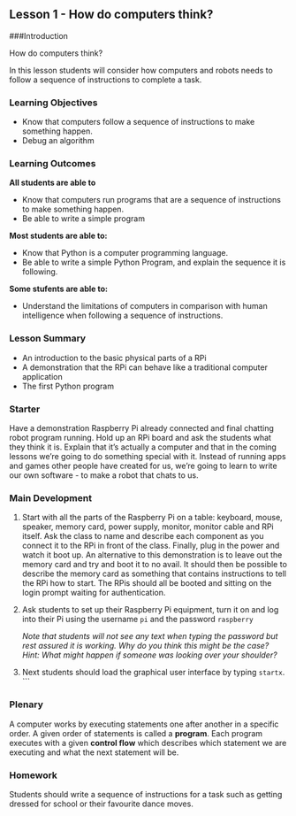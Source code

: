 ## Lesson 1 - How do computers think? 

###Introduction

How do computers think?

In this lesson students will consider how computers and robots needs to follow a sequence of instructions to complete a task. 

### Learning Objectives

- Know that computers follow a sequence of instructions to make something happen.
- Debug an algorithm


### Learning Outcomes

**All students are able to**

- Know that computers run programs that are a sequence of instructions to make something happen. 
- Be able to write a simple program 


**Most students are able to:**

- Know that Python is a computer programming language.  
- Be able to write a simple Python Program, and explain the sequence it is following.

**Some stufents are able to:**

- Understand the limitations of computers in comparison with human intelligence when following a sequence of instructions. 


### Lesson Summary

- An introduction to the basic physical parts of a RPi
- A demonstration that the RPi can behave like a traditional computer application
- The first Python program

### Starter

Have a demonstration Raspberry Pi already connected and final chatting robot program running. Hold up an RPi board and ask the students what they think it is. Explain that it’s actually a computer and that in the coming lessons we’re going to do something special with it. Instead of running apps and games other people have created for us, we’re going to learn to write our own software - to make a robot that chats to us.




### Main Development

1. Start with all the parts of the Raspberry Pi on a table: keyboard, mouse, speaker, memory card, power supply, monitor, monitor cable and RPi itself. Ask the class to name and describe each component as you connect it to the RPi in front of the class. Finally, plug in the power and watch it boot up. An alternative to this demonstration is to leave out the memory card and try and boot it to no avail. It should then be possible to describe the memory card as something that contains instructions to tell the RPi how to start. The RPis should all be booted and sitting on the login prompt waiting for authentication.

2. Ask students to set up their Raspberry Pi equipment, turn it on and log into their Pi using the username `pi` and the password `raspberry`

	*Note that students will not see any text when typing the password but rest assured it is working. Why do you think this might be the case? Hint: What might happen if someone was looking over your shoulder?*
	
3. Next students should load the graphical user interface by typing `startx`. 	```

### Plenary


A computer works by executing statements one after another in a specific order. A given order of statements is called a **program**. Each program executes with a given **control flow** which describes which statement we are executing and what the next statement will be.

### Homework

Students should write a sequence of instructions for a task such as getting dressed for school or their favourite dance moves.

